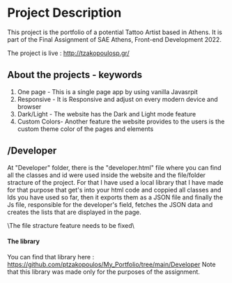 # Project Description
This project is the portfolio of a potential Tattoo Artist based in Athens. It is part of the Final Assignment of SAE Athens, Front-end Development 2022.

The project is live : http://tzakopoulosp.gr/

## About the projects - keywords
1. One page	- This is a single page app by using vanilla Javasrpit
2. Responsive	- It is Responsive and adjust on every modern device and browser
3. Dark/Light	- The website has the Dark and Light mode feature
4. Custom Colors- Another feature the website provides to the users is the custom theme color of the pages and elements

## /Developer
At "Developer" folder, there is the "developer.html" file where you can find all the classes and id were used inside the website and the file/folder stracture of the project. For that I have used a local library that I have made for that purpose that get's into your html code and coppied all classes and Ids you have used so far, then it exports them as a JSON file and finally the Js file, responsible for the developer's field, fetches the JSON data and creates the lists that are displayed in the page.

\The file stracture feature needs to be fixed\

#### The library
You can find that library here : https://github.com/ptzakopoulos/My_Portfolio/tree/main/Developer
Note that this library was made only for the purposes of the assignment.
